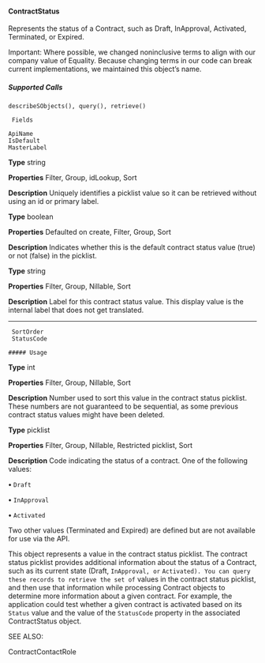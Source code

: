 #### ContractStatus

Represents the status of a Contract, such as Draft, InApproval, Activated, Terminated, or Expired.

Important: Where possible, we changed noninclusive terms to align with our company value of Equality. Because changing
terms in our code can break current implementations, we maintained this object’s name.

##### Supported Calls
```
describeSObjects(), query(), retrieve()

 Fields

```
```
ApiName
IsDefault
MasterLabel

```

**Type**
string

**Properties**
Filter, Group, idLookup, Sort

**Description**
Uniquely identifies a picklist value so it can be retrieved without using an id or primary label.

**Type**
boolean

**Properties**
Defaulted on create, Filter, Group, Sort

**Description**
Indicates whether this is the default contract status value (true) or not (false) in the
picklist.

**Type**
string

**Properties**
Filter, Group, Nillable, Sort

**Description**
Label for this contract status value. This display value is the internal label that does not get
translated.


-----

```
 SortOrder
 StatusCode

##### Usage

```

**Type**
int

**Properties**
Filter, Group, Nillable, Sort

**Description**
Number used to sort this value in the contract status picklist. These numbers are not
guaranteed to be sequential, as some previous contract status values might have been
deleted.

**Type**
picklist

**Properties**
Filter, Group, Nillable, Restricted picklist, Sort

**Description**
Code indicating the status of a contract. One of the following values:

**•** `Draft`

**•** `InApproval`

**•** `Activated`

Two other values (Terminated and Expired) are defined but are not available for use
via the API.


This object represents a value in the contract status picklist. The contract status picklist provides additional information about the status
of a Contract, such as its current state (Draft, `InApproval, or` `Activated). You can query these records to retrieve the set of`
values in the contract status picklist, and then use that information while processing Contract objects to determine more information
about a given contract. For example, the application could test whether a given contract is activated based on its `Status` value and
the value of the `StatusCode` property in the associated ContractStatus object.

SEE ALSO:

ContractContactRole
